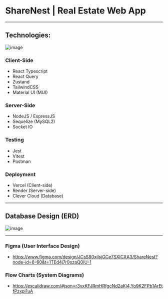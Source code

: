 # ShareNest | Real Estate Web App

---

## Technologies:

![image](https://github.com/user-attachments/assets/5768aa8e-5958-486f-8eaf-991d10d34ea2)

### Client-Side

- React Typescript
- React Query
- Zustand
- TailwindCSS
- Material UI (MUI)

### Server-Side

- NodeJS / ExpressJS
- Sequelize (MySQL2)
- Socket IO

### Testing

- Jest
- Vitest
- Postman

### Deployment

- Vercel (Client-side)
- Render (Server-side)
- Clever Cloud (Database)

---
## Database Design (ERD)

![image](https://github.com/user-attachments/assets/9f3369f5-10d4-4310-91eb-6fa286a179d1)

---

### Figma (User Interface Design)

- https://www.figma.com/design/JCsS80xiIsjGCe7SXlCXA3/ShareNest?node-id=6-60&t=1TEd4j7r0ozaQ0IU-1

### Flow Charts (System Diagrams)

- https://excalidraw.com/#json=r3vxKFJRmHRfgcNd2aKj4,Yo9K2FPb1ArEtfPzxpi1uA
